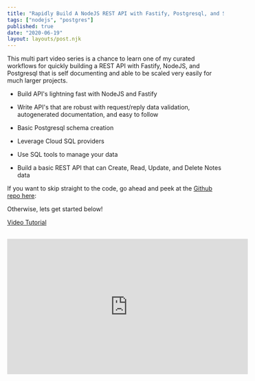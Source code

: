 ```yaml
---
title: "Rapidly Build A NodeJS REST API with Fastify, Postgresql, and Swagger Documentation"
tags: ["nodejs", "postgres"]
published: true
date: "2020-06-19"
layout: layouts/post.njk
---
```


This multi part video series is a chance to learn one of my curated workflows for quickly building a REST API with Fastify, NodeJS, and Postgresql that is self documenting and able to be scaled very easily for much larger projects.

- Build API's lightning fast with NodeJS and Fastify

- Write API's that are robust with request/reply data validation, autogenerated documentation, and easy to follow

- Basic Postgresql schema creation

- Leverage Cloud SQL providers

- Use SQL tools to manage your data

- Build a basic REST API that can Create, Read, Update, and Delete Notes data

If you want to skip straight to the code, go ahead and peek at the [Github repo here](https://github.com/wolfejw86/blog-examples/tree/master/fastify-bootstrap-api):

Otherwise, lets get started below!

[Video Tutorial](https://www.youtube.com/watch?v=60p14IaPlvk&list=PLU_22oKqONin7yagFMm3x1tJihYaIVVwa&index=2)
<br>


## <iframe width="560" height="315" src="https://www.youtube.com/embed/60p14IaPlvk?list=PLU_22oKqONin7yagFMm3x1tJihYaIVVwa" frameborder="0" allow="accelerometer; autoplay; encrypted-media; gyroscope; picture-in-picture" allowfullscreen></iframe>
